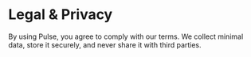 # Legal & Privacy

By using Pulse, you agree to comply with our terms. We collect minimal data, store it securely, and never share it with third parties.